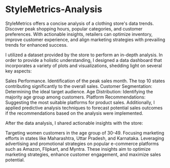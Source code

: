 # StyleMetrics-Analysis
 StyleMetrics offers a concise analysis of a clothing store's data trends. Discover peak shopping hours, popular categories, and customer preferences. With actionable insights, retailers can optimize inventory, improve customer experience, and align marketing strategies with prevailing trends for enhanced success.
 
I utilized a dataset provided by the store to perform an in-depth analysis. In order to provide a holistic understanding, I designed a data dashboard that incorporates a variety of plots and visualizations, shedding light on several key aspects:

Sales Performance.
Identification of the peak sales month.
The top 10 states contributing significantly to the overall sales.
Customer Segmentation: Determining the ideal target audience.
Age Distribution: Identifying the majority age group among customers.
Platform Recommendations: Suggesting the most suitable platforms for product sales.
Additionally, I applied predictive analysis techniques to forecast potential sales outcomes if the recommendations based on the analysis were implemented.

After the data analysis, I shared actionable insights with the store:

Targeting women customers in the age group of 30-49.
Focusing marketing efforts in states like Maharashtra, Uttar Pradesh, and Karnataka.
Leveraging advertising and promotional strategies on popular e-commerce platforms such as Amazon, Flipkart, and Myntra.
These insights aim to optimize marketing strategies, enhance customer engagement, and maximize sales potential.
